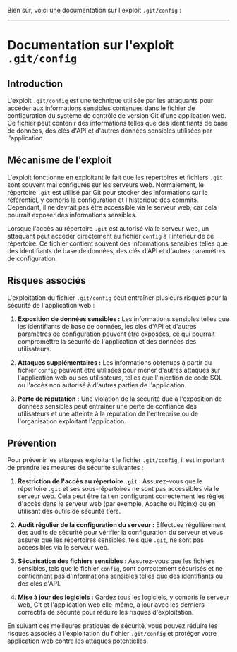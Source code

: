 Bien sûr, voici une documentation sur l'exploit `.git/config` :

---

# Documentation sur l'exploit `.git/config`

## Introduction
L'exploit `.git/config` est une technique utilisée par les attaquants pour accéder aux informations sensibles contenues dans le fichier de configuration du système de contrôle de version Git d'une application web. Ce fichier peut contenir des informations telles que des identifiants de base de données, des clés d'API et d'autres données sensibles utilisées par l'application.

## Mécanisme de l'exploit
L'exploit fonctionne en exploitant le fait que les répertoires et fichiers `.git` sont souvent mal configurés sur les serveurs web. Normalement, le répertoire `.git` est utilisé par Git pour stocker des informations sur le référentiel, y compris la configuration et l'historique des commits. Cependant, il ne devrait pas être accessible via le serveur web, car cela pourrait exposer des informations sensibles.

Lorsque l'accès au répertoire `.git` est autorisé via le serveur web, un attaquant peut accéder directement au fichier `config` à l'intérieur de ce répertoire. Ce fichier contient souvent des informations sensibles telles que des identifiants de base de données, des clés d'API et d'autres paramètres de configuration.

## Risques associés
L'exploitation du fichier `.git/config` peut entraîner plusieurs risques pour la sécurité de l'application web :

1. **Exposition de données sensibles :** Les informations sensibles telles que les identifiants de base de données, les clés d'API et d'autres paramètres de configuration peuvent être exposées, ce qui pourrait compromettre la sécurité de l'application et des données des utilisateurs.

2. **Attaques supplémentaires :** Les informations obtenues à partir du fichier `config` peuvent être utilisées pour mener d'autres attaques sur l'application web ou ses utilisateurs, telles que l'injection de code SQL ou l'accès non autorisé à d'autres parties de l'application.

3. **Perte de réputation :** Une violation de la sécurité due à l'exposition de données sensibles peut entraîner une perte de confiance des utilisateurs et une atteinte à la réputation de l'entreprise ou de l'organisation exploitant l'application.

## Prévention
Pour prévenir les attaques exploitant le fichier `.git/config`, il est important de prendre les mesures de sécurité suivantes :

1. **Restriction de l'accès au répertoire `.git` :** Assurez-vous que le répertoire `.git` et ses sous-répertoires ne sont pas accessibles via le serveur web. Cela peut être fait en configurant correctement les règles d'accès dans le serveur web (par exemple, Apache ou Nginx) ou en utilisant des outils de sécurité tiers.

2. **Audit régulier de la configuration du serveur :** Effectuez régulièrement des audits de sécurité pour vérifier la configuration du serveur et vous assurer que les répertoires sensibles, tels que `.git`, ne sont pas accessibles via le serveur web.

3. **Sécurisation des fichiers sensibles :** Assurez-vous que les fichiers sensibles, tels que le fichier `config`, sont correctement sécurisés et ne contiennent pas d'informations sensibles telles que des identifiants ou des clés d'API.

4. **Mise à jour des logiciels :** Gardez tous les logiciels, y compris le serveur web, Git et l'application web elle-même, à jour avec les derniers correctifs de sécurité pour réduire les risques d'exploitation.

En suivant ces meilleures pratiques de sécurité, vous pouvez réduire les risques associés à l'exploitation du fichier `.git/config` et protéger votre application web contre les attaques potentielles.
